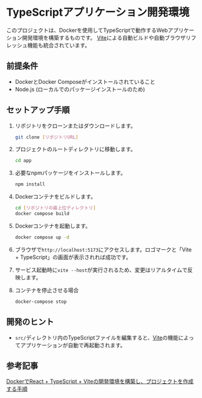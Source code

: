 # TypeScriptアプリケーション開発環境

このプロジェクトは、Dockerを使用してTypeScriptで動作するWebアプリケーション開発環境を構築するものです。
[Vite](https://ja.vitejs.dev/)による自動ビルドや自動ブラウザリフレッシュ機能も統合されています。

## 前提条件

- DockerとDocker Composeがインストールされていること
- Node.js (ローカルでのパッケージインストールのため)

## セットアップ手順

1. リポジトリをクローンまたはダウンロードします。

   ```bash
   git clone [リポジトリURL]
   ```

2. プロジェクトのルートディレクトリに移動します。

   ```bash
   cd app
   ```

3. 必要なnpmパッケージをインストールします。

   ```bash
   npm install
   ```

4. Dockerコンテナをビルドします。

   ```bash
   cd [リポジトリの最上位ディレクトリ]
   docker compose build
   ```

5. Dockerコンテナを起動します。

   ```bash
   docker compose up -d
   ```

6. ブラウザで`http://localhost:5173`にアクセスします。ロゴマークと「Vite + TypeScript」の画面が表示されれば成功です。

7. サービス起動時に`vite --host`が実行されるため、変更はリアルタイムで反映します。

8. コンテナを停止させる場合

   ```bash
   docker-compose stop
   ```

## 開発のヒント

- `src/`ディレクトリ内のTypeScriptファイルを編集すると、[Vite](https://ja.vitejs.dev/)の機能によってアプリケーションが自動で再起動されます。

## 参考記事
[DockerでReact + TypeScript + Viteの開発環境を構築し、プロジェクトを作成する手順](https://yurupro.cloud/3348/)